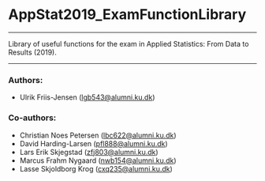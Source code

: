 # AppStat2019_ExamFunctionLibrary
***
Library of useful functions for the exam in Applied Statistics: From Data to Results (2019). 
***
### Authors:
 - Ulrik Friis-Jensen (lgb543@alumni.ku.dk)
 
### Co-authors:
 - Christian Noes Petersen (lbc622@alumni.ku.dk)
 - David Harding-Larsen (pfl888@alumni.ku.dk)
 - Lars Erik Skjegstad (zfj803@alumni.ku.dk)
 - Marcus Frahm Nygaard (nwb154@alumni.ku.dk)
 - Lasse Skjoldborg Krog (cxq235@alumni.ku.dk)
